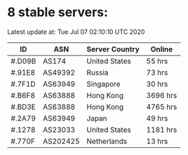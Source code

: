 # 8 stable servers:

Latest update at: Tue Jul 07 02:10:10 UTC 2020

| ID | ASN | Server Country | Online |
| -- | --- | -------------- | ------ |
| #.D09B | AS174 | United States | 55 hrs |
| #.91E8 | AS49392 | Russia | 73 hrs |
| #.7F1D | AS63949 | Singapore | 30 hrs |
| #.B6F8 | AS63888 | Hong Kong | 3696 hrs |
| #.BD3E | AS63888 | Hong Kong | 4765 hrs |
| #.2A79 | AS63949 | Japan | 49 hrs |
| #.1278 | AS23033 | United States | 1181 hrs |
| #.770F | AS202425 | Netherlands | 13 hrs |

